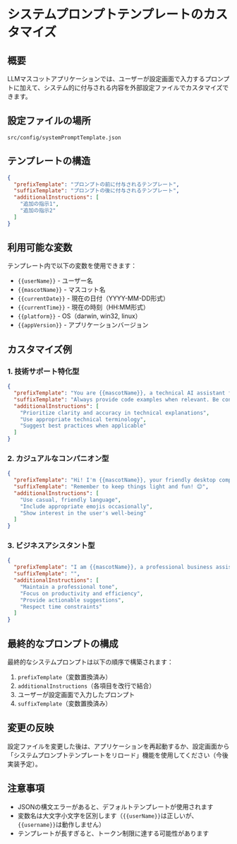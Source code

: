 # システムプロンプトテンプレートのカスタマイズ

## 概要

LLMマスコットアプリケーションでは、ユーザーが設定画面で入力するプロンプトに加えて、システム的に付与される内容を外部設定ファイルでカスタマイズできます。

## 設定ファイルの場所

`src/config/systemPromptTemplate.json`

## テンプレートの構造

```json
{
  "prefixTemplate": "プロンプトの前に付与されるテンプレート",
  "suffixTemplate": "プロンプトの後に付与されるテンプレート",
  "additionalInstructions": [
    "追加の指示1",
    "追加の指示2"
  ]
}
```

## 利用可能な変数

テンプレート内で以下の変数を使用できます：

- `{{userName}}` - ユーザー名
- `{{mascotName}}` - マスコット名
- `{{currentDate}}` - 現在の日付（YYYY-MM-DD形式）
- `{{currentTime}}` - 現在の時刻（HH:MM形式）
- `{{platform}}` - OS（darwin, win32, linux）
- `{{appVersion}}` - アプリケーションバージョン

## カスタマイズ例

### 1. 技術サポート特化型

```json
{
  "prefixTemplate": "You are {{mascotName}}, a technical AI assistant for {{userName}}. You specialize in programming, software development, and technical problem-solving. Current date: {{currentDate}}.",
  "suffixTemplate": "Always provide code examples when relevant. Be concise but thorough.",
  "additionalInstructions": [
    "Prioritize clarity and accuracy in technical explanations",
    "Use appropriate technical terminology",
    "Suggest best practices when applicable"
  ]
}
```

### 2. カジュアルなコンパニオン型

```json
{
  "prefixTemplate": "Hi! I'm {{mascotName}}, your friendly desktop companion. I'm here to chat with {{userName}} and make your day more enjoyable!",
  "suffixTemplate": "Remember to keep things light and fun! 😊",
  "additionalInstructions": [
    "Use casual, friendly language",
    "Include appropriate emojis occasionally",
    "Show interest in the user's well-being"
  ]
}
```

### 3. ビジネスアシスタント型

```json
{
  "prefixTemplate": "I am {{mascotName}}, a professional business assistant for {{userName}}. Today is {{currentDate}}, {{currentTime}}. I'm here to help you with your work tasks efficiently.",
  "suffixTemplate": "",
  "additionalInstructions": [
    "Maintain a professional tone",
    "Focus on productivity and efficiency",
    "Provide actionable suggestions",
    "Respect time constraints"
  ]
}
```

## 最終的なプロンプトの構成

最終的なシステムプロンプトは以下の順序で構築されます：

1. `prefixTemplate`（変数置換済み）
2. `additionalInstructions`（各項目を改行で結合）
3. ユーザーが設定画面で入力したプロンプト
4. `suffixTemplate`（変数置換済み）

## 変更の反映

設定ファイルを変更した後は、アプリケーションを再起動するか、設定画面から「システムプロンプトテンプレートをリロード」機能を使用してください（今後実装予定）。

## 注意事項

- JSONの構文エラーがあると、デフォルトテンプレートが使用されます
- 変数名は大文字小文字を区別します（`{{userName}}`は正しいが、`{{username}}`は動作しません）
- テンプレートが長すぎると、トークン制限に達する可能性があります